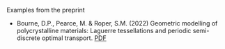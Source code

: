Examples from the preprint 
* Bourne, D.P., Pearce, M. & Roper, S.M. (2022) Geometric modelling of polycrystalline materials: Laguerre tessellations and periodic semi-discrete optimal transport. [PDF](https://cvgmt.sns.it/paper/5670/)
